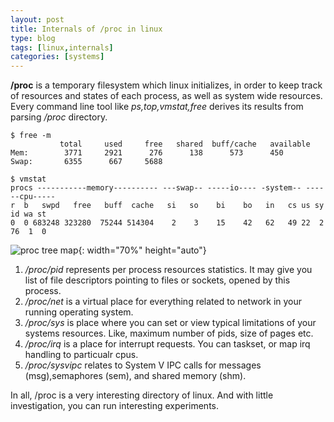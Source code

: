 ```yaml
---
layout: post
title: Internals of /proc in linux
type: blog
tags: [linux,internals]
categories: [systems]
---
```

**/proc** is a temporary filesystem which linux initializes, in order to keep track of resources and states of each process, as well as system wide resources. Every command line tool like *ps,top,vmstat,free* derives its results from parsing */proc* directory.

```
$ free -m 
           total     used     free   shared  buff/cache   available
Mem:        3771     2921      276      138      573      450
Swap:       6355      667     5688

``` 

```
$ vmstat 
procs -----------memory---------- ---swap-- -----io---- -system-- ------cpu-----
r  b   swpd   free   buff  cache   si   so    bi    bo   in   cs us sy id wa st
0  0 683248 323280  75244 514304    2    3    15    42   62   49 22  2 76  1  0
```

![proc tree map](https://rarchk.github.io/public/images/proc.png){: width="70%" height="auto"}


1. */proc/pid* represents per process resources statistics. It may give you list of file descriptors pointing to files or sockets, opened by this process. 
2. */proc/net* is a virtual place for everything related to network in your running operating system.
3. */proc/sys* is place where you can set or view typical limitations of your systems resources. Like, maximum number of pids, size of pages etc. 
4. */proc/irq*  is a place for interrupt requests. You can taskset, or map irq handling to particualr cpus. 
5. */proc/sysvipc* relates to System V IPC calls for messages (msg),semaphores (sem), and shared memory (shm).

In all, /proc is a very interesting directory of linux. And with little investigation, you can run interesting experiments.